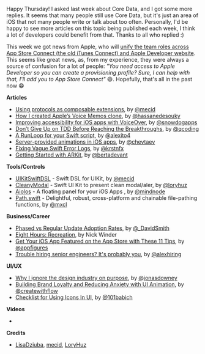 Happy Thursday! I asked last week about Core Data, and I got some more replies. It seems that many people still use Core Data, but it's just an area of iOS that not many people write or talk about too often. Personally, I'd be happy to see more articles on this topic being published each week, I think a lot of developers could benefit from that. Thanks to all who replied :)

This week we got news from Apple, who will [unify the team roles across App Store Connect (the old iTunes Connect) and Apple Developer website](https://developer.apple.com/support/teams/). This seems like great news, as, from my experience, they were always a source of confusion for a lot of people: _"You need access to Apple Developer so you can create a provisioning profile? Sure, I can help with that, I'll add you to App Store Connect"_ 😄. Hopefully, that's all in the past now 😁

**Articles**

* [Using protocols as composable extensions](https://mecid.github.io/2019/01/17/using-protocols-as-composable-extensions/), by [@mecid](https://twitter.com/mecid)
* [How I created Apple’s Voice Memos clone](https://medium.com/flawless-app-stories/how-i-created-apples-voice-memos-clone-b6cd6d65f580), by [@hassanedesouky](https://twitter.com/hassanedesouky)
* [Improving accessibility for iOS apps with VoiceOver](https://medium.com/snowdog-labs/improving-accessibility-for-ios-app-part-2-33a0ecd9a500), by [@snowdogapps](https://twitter.com/snowdogapps)
* [Don’t Give Up on TDD Before Reaching the Breakthroughs](https://qualitycoding.org/dont-give-up-tdd/), by [@qcoding](https://twitter.com/qcoding/)
* [A RunLoop for your Swift script](https://alejandromp.com/blog/2019/01/19/a-runloop-for-your-swift-script/), by [@alexito4](https://twitter.com/alexito4)
* [Server-provided animations in iOS apps](https://badootech.badoo.com/server-provided-animations-in-ios-apps-b51ce63beff3), by [@chevtaev](https://twitter.com/chevtaev)
* [Fixing Vague Swift Error Logs](https://kristina.io/fixing-vague-swift-error-logs/), by [@krstnfx](https://twitter.com/krstnfx)
* [Getting Started with ARKit](https://blog.novoda.com/getting-started-with-arkit/), by [@bertadevant](https://twitter.com/bertadevant)

**Tools/Controls**

* [UIKitSwiftDSL](https://github.com/mecid/UIKitSwiftDSL) - Swift DSL for UIKit, by [@mecid](https://twitter.com/mecid)
* [CleanyModal](https://github.com/loryhuz/CleanyModal) - Swift UI Kit to present clean modal/aler, by [@loryhuz](https://twitter.com/LoryHuz)
* [Aiolos](https://github.com/IdeasOnCanvas/Aiolos) - A floating panel for your iOS Apps , by [@mindnode](https://twitter.com/mindnode)
* [Path.swift](https://github.com/mxcl/Path.swift) - Delightful, robust, cross-platform and chainable file-pathing functions, by [@mxcl](https://twitter.com/mxcl)

**Business/Career**

* [Phased vs Regular Update Adoption Rates](https://david-smith.org/blog/2019/01/22/phased-vs-regular-update-adoption-rates/), by [@_DavidSmith](http://twitter.com/_DavidSmith)
* [Eight Hours: Recreation](https://pspdfkit.com/blog/2019/eight-hours-recreation/), by Nick Winder
* [Get Your iOS App Featured on the App Store with These 11 Tips](https://appfigures.com/resources/get-your-ios-app-featured-on-the-app-store), by [@appfigures](https://twitter.com/appfigures)
* [Trouble hiring senior engineers? It's probably you](https://hiringengineersbook.com/post/trouble-hiring/), by [@alexhiring](https://twitter.com/alexhiring)

**UI/UX**

* [Why I ignore the design industry on purpose](https://m.signalvnoise.com/why-i-ignore-the-design-industry-on-purpose/), by [@jonasdowney](https://twitter.com/jonasdowney)
* [Building Brand Loyalty and Reducing Anxiety with UI Animation](https://medium.com/movingui/building-brand-loyalty-and-reducing-anxiety-with-ui-animation-1cf6d6307033), by [@createwithflow](https://twitter.com/createwithflow)
* [Checklist for Using Icons In UI](https://uxplanet.org/checklist-for-using-icons-in-ui-acb6dee36e8a), by [@101babich](https://twitter.com/101babich)

**Videos**

* 

**Credits**

* [LisaDziuba](https://github.com/lisadziuba), [mecid](https://github.com/mecid), [LoryHuz](https://github.com/loryhuz)

